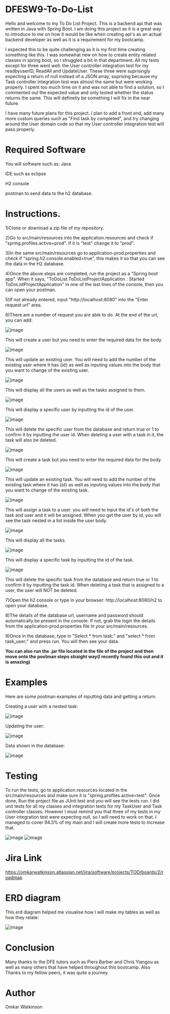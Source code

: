 # DFESW9-To-Do-List

Hello and welcome to my To Do List Project. This is a backend api that was written in Java with Spring Boot. I am doing this project as it is a great way to introduce to me on how it would be like when creating api's as an actual backend developer as well as it is a requirement for my bootcamp. 

I expected this to be quite challenging as it is my first time creating something like this. I was somewhat new on how to create entity related classes in spring boot, so I struggled a bit in that department. All my tests except for three went well: the User controller integration test for my readbyuserID, ReadAll and UpdateUser. These three were suprisingly expecting a return of null instead of a JSON array, suprising because my Task controller integration test was almost the same but were working properly. I spent too much time on it and was not able to find a solution, so I commented out the expected value and only tested whether the status returns the same. This will definetly be something I will fix in the near future.

I have many future plans for this project. I plan to add a front end, add many more custom queries such as "Find task by completed", and try changing around the User domain code so that my User controller integration test will pass properly.

# Required Software
You will software such as:
Java

IDE such as eclipse

H2 console

postman to send data to the h2 database.

# Instructions.

1)Clone or download a zip file of my repository.

2)Go to src/main/resources into the application.resources and check if "spring.profiles.active=prod". If it is "test" change it to "prod".

3)In the same src/main/resources go to application-prod.properties and check if "spring.h2.console.enabled=true", this makes it so that you can see the data in the H2 database.

4)Once the above steps are completed, run the project as a "Spring boot app". When it says, "ToDoList.ToDoListProjectApplication : Started ToDoListProjectApplication" in one of the last lines of the console, then you can open your postman.

5)If not already entered, input "http://localhost:8080" into the "Enter request url" area.

6)There are a number of request you are able to do. At the end of the url, you can add:

![image](https://user-images.githubusercontent.com/93192833/158563707-b236151e-89c3-4c42-b13d-93ebaefbb5a3.png)

This will create a user but you need to enter the required data for the body.

![image](https://user-images.githubusercontent.com/93192833/158563814-9b2de5e8-eac2-48f5-881d-82a067ded6e4.png)

This will update an existing user. You will need to add the number of the existing user where it has {id} as well as inputing values into the body that you want to change of the existing user.

![image](https://user-images.githubusercontent.com/93192833/158563928-037ee298-8584-4bab-ae5e-6793816b31cc.png)

This will display all the users as well as the tasks assigned to them.

![image](https://user-images.githubusercontent.com/93192833/158564478-1ce98edc-e632-4fbc-866e-8bb0a400bf15.png)

This will display a specific user by inputting the id of the user.

![image](https://user-images.githubusercontent.com/93192833/158564594-32cc6778-2e26-4706-9084-c096e2e25004.png)

This will delete the specific user from the database and return true or 1 to confirm it by inputting the user id. When deleting a user with a task in it, the task will also be deleted.

![image](https://user-images.githubusercontent.com/93192833/158564780-c4392a7e-0d27-4ae0-b317-284874654874.png)

This will create a task but you need to enter the required data for the body.

![image](https://user-images.githubusercontent.com/93192833/158564876-2717be9b-30d1-418d-aa51-60590814b11c.png)

This will update an existing task. You will need to add the number of the existing task where it has {id} as well as inputing values into the body that you want to change of the existing task.

![image](https://user-images.githubusercontent.com/93192833/158565023-2fedc0be-90e1-4e8b-9fde-fde1096673fa.png)

This will assign a task to a user. you will need to input the id's of both the task and user and it will be assigned. When you get the user by id, you will see the task nested in a list inside the user body.

![image](https://user-images.githubusercontent.com/93192833/158565455-51847c93-5167-4f9d-a5c3-d58306bb58ec.png)

This will display all the tasks.

![image](https://user-images.githubusercontent.com/93192833/158565554-2eaa704b-cdac-4e8f-aac6-e154fc1c9934.png)

This will display a specific task by inputting the id of the task.

![image](https://user-images.githubusercontent.com/93192833/158565693-e232643e-84e5-4600-8ee6-1b023c56ff6f.png)

This will delete the specific task from the database and return true or 1 to confirm it by inputting the task id. When deleting a task that is assigned to a user, the user will NOT be deleted.


7)Open the h2 console or type in your browser: http://localhost:8080/h2 to open your database.

8)The details of the database url, username and password should automatically be present in the console. If not, grab the login the details from the application-prod.properties file in your src/main/resources.

9)Once in the database, type in "Select * from task;" and "select * from task_user;" and press run. You will then see your data.

**You can also run the .jar file located in the file of the project and then move onto the postman steps straight way(I recently found this out and it is amazing)**

# Examples

Here are some postman examples of inputting data and getting a return:

Creating a user with a nested task:

![image](https://user-images.githubusercontent.com/93192833/158555163-09b95873-9eb4-4d10-8471-950b76110b7a.png)

Updating the user:

![image](https://user-images.githubusercontent.com/93192833/158566371-cb315b26-b482-455e-9ea4-bf5951b5e07a.png)

Data shown in the database:

![image](https://user-images.githubusercontent.com/93192833/158566448-075122ab-a99f-4d84-9410-b1541a62565e.png)

# Testing

To run the tests, go to application.resources located in the src/main/resources and make sure it is "spring.profiles.active=test". Once done, Run the project file as JUnit test and you will see the tests run. I did unit tests for all my classes and integration tests for my TaskUser and Task controller classes. However I must remind you that three of my tests in my User integration test were expecting null, so I will need to work on that. I managed to cover 94.3% of my main and I will create more tests to increase that. 

![image](https://user-images.githubusercontent.com/93192833/158567612-2853db5b-8d0e-4886-98c7-714c6d9e8282.png)
![image](https://user-images.githubusercontent.com/93192833/158567636-621db466-a4d5-412f-be43-e09c518a7fd6.png)

# Jira Link

https://omkarwatkinson.atlassian.net/jira/software/projects/TOD/boards/2/roadmap

# ERD diagram

This erd diagram helped me visualise how I will make my tables as well as how they relate:

![image](https://user-images.githubusercontent.com/93192833/158576724-04fe8791-6b9d-417c-92a6-135b56ef5c83.png)


# Conclusion

Many thanks to the DFE tutors such as Piers Barber and Chris Yiangou as well as many others that have helped throughout this bootcamp. Also Thanks to my fellow peers, it was quite a journey.

# Author

Omkar Watkinson



